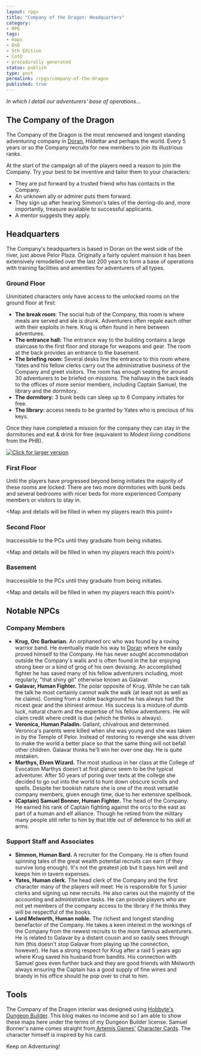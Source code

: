 ```yaml
---
layout: rpgs
title: "Company of the Dragon: Headquarters"
category:
- RPG
tags:
- maps
- DnD
- 5th Edition
- CotD
- procedurally generated
status: publish
type: post
permalink: /rpgs/company-of-the-dragon
published: true
---
```

_In which I detail our adventurers' base of operations..._

## The Company of the Dragon

The Company of the Dragon is the most renowned and longest standing adventuring company in <a href="/rpgs/doran.html">Doran</a>, Hildettar and perhaps the world. Every 5 years or so the Company recruits for new members to join its illustrious ranks.

At the start of the campaign all of the players need a reason to join the Company. Try your best to be inventive and tailor them to your characters:

- They are put forward by a trusted friend who has contacts in the Company.
- An unknown ally or admirer puts them forward.
- They sign up after hearing Simmon's tales of the derring-do and, more importantly, treasure available to successful applicants.
- A mentor suggests they apply.

<!--more-->

## Headquarters

The Company's headquarters is based in Doran on the west side of the river, just above Pelor Plaza. Originally a fairly opulent mansion it has been extensively remodelled over the last 200 years to form a base of operations with training facilities and amenities for adventurers of all types.

### Ground Floor

Uninitiated characters only have access to the unlocked rooms on the ground floor at first:

- **The break room**: The social hub of the Company, this room is where meals are served and ale is drunk. Adventurers often regale each other with their exploits in here. Krug is often found in here between adventures.
- **The entrance hall:** The entrance way to the building contains a large staircase to the first floor and storage for weapons and gear. The room at the back provides an entrance to the basement.
- **The briefing room:** Several desks line the entrance to this room where Yates and his fellow clerks carry out the administrative business of the Company and greet visitors. The room has enough seating for around 30 adventurers to be briefed on missions. The hallway in the back leads to the offices of more senior members, including Captain Samuel, the library and the dormitory.
- **The dormitory:** 3 bunk beds can sleep up to 6 Company initiates for free.
- **The library:** access needs to be granted by Yates who is precious of his keys.

Once they have completed a mission for the company they can stay in the dormitories and eat & drink for free (equivalent to _Modest living conditions_ from the PHB).

<a href="https://imgur.com/a/7qL1Gf8" ><img src="/assets/img/rpgs/CotD-ground.png" alt="Click for larger version"/></a>

### First Floor

Until the players have progressed beyond being initiates the majority of these rooms are locked. There are two more dormitories with bunk beds and several bedrooms with nicer beds for more experienced Company members or visitors to stay in.

\<Map and details will be filled in when my players reach this point\>

### Second Floor

Inaccessible to the PCs until they graduate from being initiates.

\<Map and details will be filled in when my players reach this point/>

### Basement

Inaccessible to the PCs until they graduate from being initiates.

\<Map and details will be filled in when my players reach this point/>

## Notable NPCs

### Company Members

- **Krug, Orc Barbarian.** An orphaned orc who was found by a roving warrior band. He eventually made his way to <a href="/rpgs/doran.html">Doran</a> where he easily proved himself to the Company. He has never sought accommodation outside the Company's walls and is often found in the bar enjoying strong beer or a kind of grog of his own devising. An accomplished fighter he has saved many of his fellow adventurers including, most regularly, "that shiny git" otherwise known as Galavar.
- **Galavar, Human Fighter.** The polar opposite of Krug. While he can talk the talk he most certainly cannot walk the walk (at least not as well as he claims). Coming from a noble background he has always had the nicest gear and the shiniest armour. His success is a mixture of dumb luck, natural charm and the expertise of his fellow adventurers. He will claim credit where credit is due (which he thinks is always).
- **Veronica, Human Paladin.** Gallant, chivalrous and determined. Veronica's parents were killed when she was young and she was taken in by the Temple of Pelor. Instead of restoring to revenge she was driven to make the world a better place so that the same thing will not befall other children. Galavar thinks he'll win her over one day. He is quite mistaken.
- **Marthys, Elven Wizard.** The most studious in her class at the College of Evocation Marthys doesn't at first glance seem to be the typical adventurer. After 50 years of poring over texts at the college she decided to go out into the world to hunt down obscure scrolls and spells. Despite her bookish nature she is one of the most versatile company members, given enough time, due to her extensive spellbook.
- **(Captain) Samuel Bonner, Human Fighter.** The head of the Company. He earned his rank of Captain fighting against the orcs to the east as part of a human and elf alliance. Though he retired from the military many people still refer to him by that title out of deference to his skill at arms.

### Support Staff and Associates
- **Simmon, Human Bard.** A recruiter for the Company. He is often found spinning tales of the great wealth potential recruits can earn (if they survive long enough). It's not the greatest job but it pays him well and keeps him in tavern expenses.
- **Yates, Human clerk.** The head clerk of the Company and the first character many of the players will meet. He is responsible for 5 junior clerks and signing up new recruits. He also caries out the majority of the accounting and administrative tasks. He can provide players who are not yet members of the company access to the library if he thinks they will be respectful of the books.
- **Lord Melworth, Human noble.** The richest and longest standing benefactor of the Company. He takes a keen interest in the workings of the Company from the newest recruits to the more famous adventurers. He is related to Galavar by a distant cousin and so easily sees through him (this doesn't stop Galavar from playing up the connection, however). He has a strong respect for Krug after a raid 5 years ago where Krug saved his husband from bandits. His connection with Samuel goes even further back and they are good friends with Melworth always ensuring the Captain has a good supply of fine wines and brandy in his office should he pop over to chat to him.

## Tools

The Company of the Dragon interior was designed using <a href="https://hobbyte.net/">Hobbyte's Dungeon Builder</a>. This blog makes no income and so I am able to show these maps here under the terms of my Dungeon Builder license.
Samuel Bonner's name comes straight from<a href="http://www.artemisgames.co.uk/Productpage.html"> Artemis Games'</a> <a href="https://www.rpgnow.com/product/191206/Concept-Cards--Characters?src=hottest_filtered">Character Cards</a>. The character himself is inspired by his card.

Keep on Adventuring!
